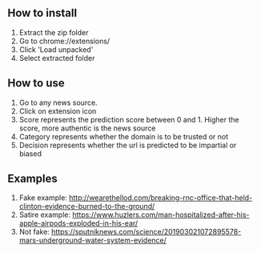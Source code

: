 ## How to install

1. Extract the zip folder
2. Go to chrome://extensions/
3. Click 'Load unpacked'
4. Select extracted folder

## How to use
1. Go to any news source.
2. Click on extension icon
3. Score represents the prediction score between 0 and 1. Higher the score, more authentic is the news source
4. Category represents whether the domain is to be trusted or not
5. Decision represents whether the url is predicted to be impartial or biased

## Examples
1. Fake example: http://wearethellod.com/breaking-rnc-office-that-held-clinton-evidence-burned-to-the-ground/
2. Satire example: https://www.huzlers.com/man-hospitalized-after-his-apple-airpods-exploded-in-his-ear/
3. Not fake: https://sputniknews.com/science/201903021072895578-mars-underground-water-system-evidence/